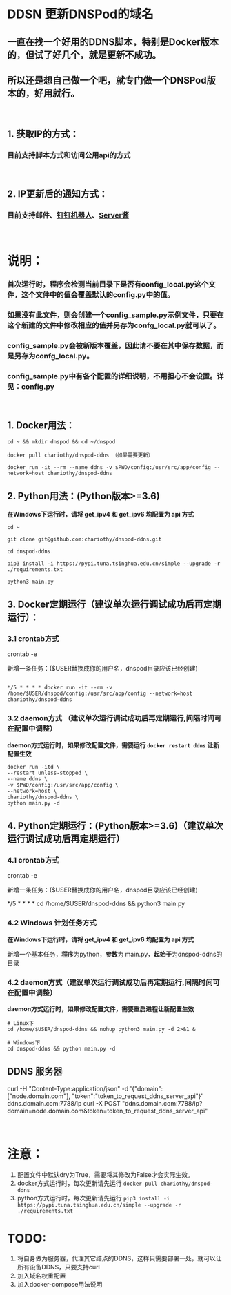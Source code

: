 # DDSN 更新DNSPod的域名

## 一直在找一个好用的DDNS脚本，特别是Docker版本的，但试了好几个，就是更新不成功。

## 所以还是想自己做一个吧，就专门做一个DNSPod版本的，好用就行。

<br>

## 1. 获取IP的方式：
### 目前支持脚本方式和访问公用api的方式

<br>

## 2. IP更新后的通知方式：
### 目前支持邮件、[钉钉机器人](http://dwz.win/MqK)、[Server酱](http://sc.ftqq.com/)

<br>

# 说明：
### 首次运行时，程序会检测当前目录下是否有**config_local.py**这个文件，这个文件中的值会覆盖默认的**config.py**中的值。
### 如果没有此文件，则会创建一个**config_sample.py**示例文件，只要在这个新建的文件中修改相应的值并另存为confg_local.py就可以了。
### **config_sample.py**会被新版本覆盖，因此请不要在其中保存数据，而是另存为**confg_local.py**。
### **config_sample.py**中有各个配置的详细说明，不用担心不会设置。详见：[config.py](https://github.com/chariothy/dnspod-ddns/blob/master/config.py)

<br>

## 1. Docker用法：
```
cd ~ && mkdir dnspod && cd ~/dnspod

docker pull chariothy/dnspod-ddns （如果需要更新）

docker run -it --rm --name ddns -v $PWD/config:/usr/src/app/config --network=host chariothy/dnspod-ddns
```
## 2. Python用法：(Python版本>=3.6)
**在Windows下运行时，请将 get_ipv4 和 get_ipv6 均配置为 api 方式**
```
cd ~

git clone git@github.com:chariothy/dnspod-ddns.git

cd dnspod-ddns

pip3 install -i https://pypi.tuna.tsinghua.edu.cn/simple --upgrade -r ./requirements.txt

python3 main.py
```
## 3. Docker定期运行（建议单次运行调试成功后再定期运行）：
### 3.1 crontab方式
crontab -e

新增一条任务：($USER替换成你的用户名，dnspod目录应该已经创建)
```

*/5 * * * * docker run -it --rm -v /home/$USER/dnspod/config:/usr/src/app/config --network=host chariothy/dnspod-ddns
```
### 3.2 daemon方式 （建议单次运行调试成功后再定期运行,间隔时间可在配置中调整）
**daemon方式运行时，如果修改配置文件，需要运行 ```docker restart ddns``` 让新配置生效**
```
docker run -itd \
--restart unless-stopped \
--name ddns \
-v $PWD/config:/usr/src/app/config \
--network=host \
chariothy/dnspod-ddns \
python main.py -d
```

## 4. Python定期运行：(Python版本>=3.6)（建议单次运行调试成功后再定期运行）
### 4.1 crontab方式
crontab -e

新增一条任务：($USER替换成你的用户名，dnspod目录应该已经创建)

*/5 * * * * cd /home/$USER/dnspod-ddns && python3 main.py

### 4.2 Windows 计划任务方式
**在Windows下运行时，请将 get_ipv4 和 get_ipv6 均配置为 api 方式**

新增一个基本任务，**程序**为python，**参数**为 main.py，**起始于**为dnspod-ddns的目录  

### 4.2 daemon方式（建议单次运行调试成功后再定期运行,间隔时间可在配置中调整）
**daemon方式运行时，如果修改配置文件，需要重启进程让新配置生效**
```
# Linux下
cd /home/$USER/dnspod-ddns && nohup python3 main.py -d 2>&1 &

# Windows下
cd dnspod-ddns && python main.py -d
```

## DDNS 服务器
curl -H "Content-Type:application/json" -d '{"domain":["node.domain.com"], "token":"token_to_request_ddns_server_api"}' ddns.domain.com:7788/ip
curl -X POST "ddns.domain.com:7788/ip\?domain=node.domain.com\&token=token_to_request_ddns_server_api"

<br>

# 注意：
1. 配置文件中默认dry为True，需要将其修改为False才会实际生效。
1. docker方式运行时，每次更新请先运行 ```docker pull chariothy/dnspod-ddns```
1. python方式运行时，每次更新请先运行 ```pip3 install -i https://pypi.tuna.tsinghua.edu.cn/simple --upgrade -r ./requirements.txt```

# TODO:
1. 将自身做为服务器，代理其它结点的DDNS，这样只需要部署一处，就可以让所有设备DDNS，只要支持curl
1. 加入域名权重配置
1. 加入docker-compose用法说明